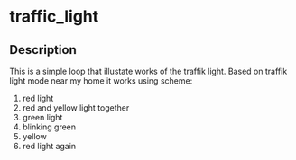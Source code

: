 # traffic_light


## Description

This is a simple loop that illustate works of the traffik light. Based on traffik light mode near my home it works using scheme:

1) red light
2) red and yellow light together
3) green light
4) blinking green
5) yellow
6) red light again

 
